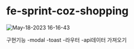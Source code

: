 # fe-sprint-coz-shopping

![May-18-2023 16-16-43](https://github.com/heejuneyu/fe-sprint-coz-shopping/assets/104719146/ada0c087-6116-4d17-a447-2c32d462a9e4)



구현기능
-modal
-toast
-라우터
-api데이터 가져오기

